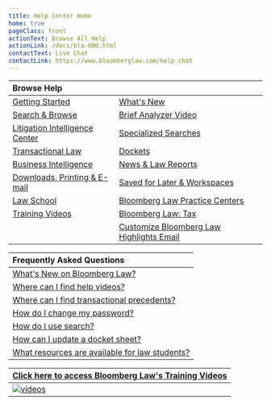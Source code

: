 ```yaml
---
title: Help Center Home
home: true
pageClass: front
actionText: Browse All Help
actionLink: /docs/bla-000.html
contactText: Live Chat
contactLink: https://www.bloomberglaw.com/help_chat
---
```

|Browse Help   |     |
|:-------------|-----|
|[Getting Started](/docs/bla-000.html)|[What's New](/docs/blh-000-whats-new.html)|
|[Search & Browse](/docs/blh-010-search-and-browse.html)|[Brief Analyzer Video](https://vimeopro.com/user92501250/brief-analyzer)|
|[Litigation Intelligence Center](/docs/blh-030-litigation-intelligence-center.html)|[Specialized Searches](/docs/blh-020-specialized-searches.html)|
|[Transactional Law](/docs/blh-050-corporate-and-transactional.html)|[Dockets](/docs/blh-040-dockets.html)|
|[Business Intelligence](/docs/blh-070-business-intelligence-center.html)|[News & Law Reports](/docs/blh-060-news-and-law-reports.html)|
|[Downloads, Printing & E-mail](/docs/blh-090-downloads-printing-and-email.html)|[Saved for Later & Workspaces](/docs/blh-080-saved-for-later-and-workspaces.html)|
|[Law School](/docs/blh-110-law-school.html)|[Bloomberg Law Practice Centers](/docs/blh-100-bloomberg-law-practice-centers.html)|
|[Training Videos](/docs/blh-120-videos.html)|[Bloomberg Law: Tax](https://bltx-help.bloombergtax.com/)|
||[Customize Bloomberg Law Highlights Email](/images/Customizing-your-Case-Alerts-on-Bloomberg-Law.pdf)|

|Frequently Asked Questions    |
|:-------------|
|[What's New on Bloomberg Law?](/docs/blh-000-whats-new.html)|
|[Where can I find help videos?](/docs/blh-120-videos.html)  |
|[Where can I find transactional precedents?](/docs/blh-050-corporate-and-transactional.html#precedent-documents-overview)|
|[How do I change my password?](/docs/bla-000.html#change-your-password)|
|[How do I use search?](/docs/blh-010-search-and-browse.html#search-browse-basics)|
|[How can I update a docket sheet?](/docs/blh-040-dockets.html#update-dockets)|
|[What resources are available for law students?](/docs/blh-110-law-school.html#law-student-resources)|

|[Click here to access Bloomberg Law's Training Videos](/docs/blh-120-videos.html)|
|:-------------|
|[![videos](/images/blaw-help-home.jpg "videos")](/docs/blh-120-videos.html)|







